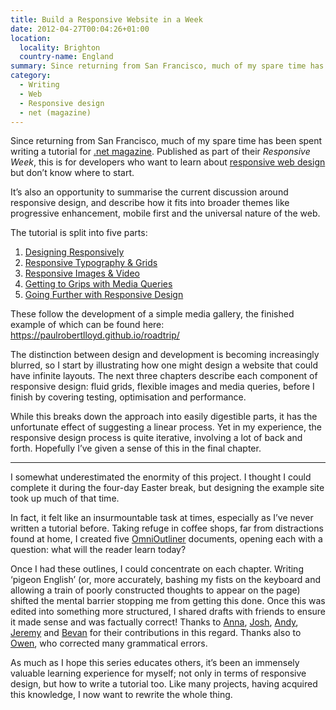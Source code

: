 ```yaml
---
title: Build a Responsive Website in a Week
date: 2012-04-27T00:04:26+01:00
location:
  locality: Brighton
  country-name: England
summary: Since returning from San Francisco, much of my spare time has been spent writing a tutorial for .net magazine. Published as part of their *Responsive Week*, this is for developers who want to learn about responsive web design but don’t know where to start.
category:
  - Writing
  - Web
  - Responsive design
  - net (magazine)
---
```

Since returning from San Francisco, much of my spare time has been spent writing a tutorial for [.net magazine][1]. Published as part of their *Responsive Week*, this is for developers who want to learn about [responsive web design][2] but don’t know where to start.

It’s also an opportunity to summarise the current discussion around responsive design, and describe how it fits into broader themes like progressive enhancement, mobile first and the universal nature of the web.

The tutorial is split into five parts:

1. [Designing Responsively][3]
2. [Responsive Typography & Grids][4]
3. [Responsive Images & Video][5]
4. [Getting to Grips with Media Queries][6]
5. [Going Further with Responsive Design][7]

These follow the development of a simple media gallery, the finished example of which can be found here: <https://paulrobertlloyd.github.io/roadtrip/>

The distinction between design and development is becoming increasingly blurred, so I start by illustrating how one might design a website that could have infinite layouts. The next three chapters describe each component of responsive design: fluid grids, flexible images and media queries, before I finish by covering testing, optimisation and performance.

While this breaks down the approach into easily digestible parts, it has the unfortunate effect of suggesting a linear process. Yet in my experience, the responsive design process is quite iterative, involving a lot of back and forth. Hopefully I’ve given a sense of this in the final chapter.

***

I somewhat underestimated the enormity of this project. I thought I could complete it during the four-day Easter break, but designing the example site took up much of that time.

In fact, it felt like an insurmountable task at times, especially as I’ve never written a tutorial before. Taking refuge in coffee shops, far from distractions found at home, I created five [OmniOutliner][8] documents, opening each with a question: what will the reader learn today?

Once I had these outlines, I could concentrate on each chapter. Writing ‘pigeon English’ (or, more accurately, bashing my fists on the keyboard and allowing a train of poorly constructed thoughts to appear on the page) shifted the mental barrier stopping me from getting this done. Once this was edited into something more structured, I shared drafts with friends to ensure it made sense and was factually correct! Thanks to [Anna][9], [Josh][10], [Andy][11], [Jeremy][12] and [Bevan][13] for their contributions in this regard. Thanks also to [Owen][14], who corrected many grammatical errors.

As much as I hope this series educates others, it’s been an immensely valuable learning experience for myself; not only in terms of responsive design, but how to write a tutorial too. Like many projects, having acquired this knowledge, I now want to rewrite the whole thing.

[1]: http://netmagazine.com/
[2]: http://alistapart.com/articles/responsive-web-design/
[3]: http://www.creativebloq.com/css3/build-responsive-site-week-designing-responsively-part-1-4122850
[4]: http://www.creativebloq.com/web-design/build-responsive-site-week-typography-and-grids-part-2-9134361
[5]: http://www.creativebloq.com/web-design/build-responsive-site-week-images-and-video-part-3-4124358
[6]: http://www.creativebloq.com/netmag/build-responsive-site-week-media-queries-part-4-4122963
[7]: http://www.creativebloq.com/web-design/build-responsive-site-week-going-further-part-5-4124357
[8]: http://www.omnigroup.com/products/omnioutliner/
[9]: http://maban.co.uk/
[10]: http://www.joshemerson.co.uk/
[11]: http://andyhume.net/
[12]: https://adactio.com/
[13]: http://bevanstephens.com/
[14]: http://fullcreammilk.co.uk/
